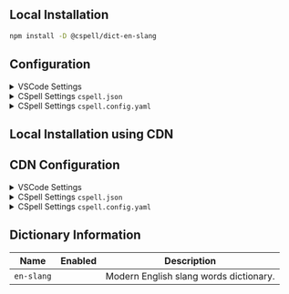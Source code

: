 ## Local Installation

```sh
npm install -D @cspell/dict-en-slang
```

## Configuration

<details>
<summary>VSCode Settings</summary>

Add the following to your VSCode settings:

**`.vscode/settings.json`**

```jsonc
{
  "cSpell.import": ["@cspell/dict-en-slang/cspell-ext.json"],
  "cSpell.dictionaries": ["en-slang"],
}
```

</details>

<details>
<summary>CSpell Settings <code>cspell.json</code></summary>

**`cspell.json`**

```jsonc
{
  "import": ["@cspell/dict-en-slang/cspell-ext.json"],
  "dictionaries": ["en-slang"],
}
```

</details>

<details>
<summary>CSpell Settings <code>cspell.config.yaml</code></summary>

**`cspell.config.yaml`**

```yaml
import:
  - '@cspell/dict-en-slang/cspell-ext.json'
dictionaries:
  - en-slang
```

</details>

## Local Installation using CDN

## CDN Configuration

<details>
<summary>VSCode Settings</summary>

Add the following to your VSCode settings:

**`.vscode/settings.json`**

```jsonc
{
  "cSpell.import": ["https://cdn.jsdelivr.net/npm/@cspell/dict-en-slang@latest/cspell-ext.json/cspell-ext.json"],
  "cSpell.dictionaries": ["en-slang"],
}
```

</details>

<details>
<summary>CSpell Settings <code>cspell.json</code></summary>

**`cspell.json`**

```jsonc
{
  "import": ["https://cdn.jsdelivr.net/npm/@cspell/dict-en-slang@latest/cspell-ext.json/cspell-ext.json"],
  "dictionaries": ["en-slang"],
}
```

</details>

<details>
<summary>CSpell Settings <code>cspell.config.yaml</code></summary>

**`cspell.config.yaml`**

```yaml
import:
  - https://cdn.jsdelivr.net/npm/@cspell/dict-en-slang@latest/cspell-ext.json/cspell-ext.json
dictionaries:
  - en-slang
```

</details>

## Dictionary Information

| Name       | Enabled | Description                            |
| ---------- | ------- | -------------------------------------- |
| `en-slang` |         | Modern English slang words dictionary. |
